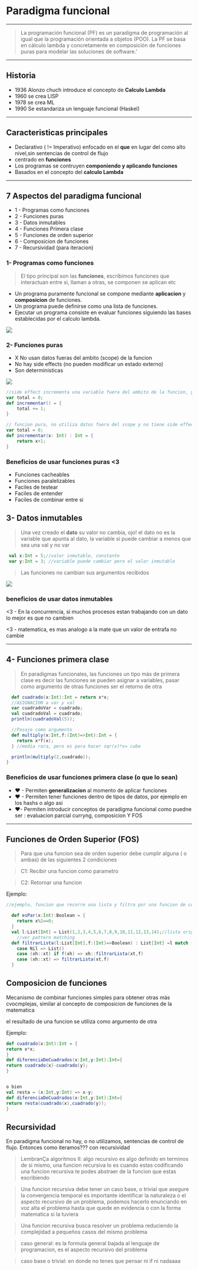 #   Paradigma funcional

---

> La programación funcional (PF) es un paradigma de programación al igual que la programación orientada a objetos (POO). La PF se basa en cálculo lambda y concretamente en composición de funciones puras para modelar las soluciones de software.'

---

## Historia 

-   1936 Alonzo chuch introduce el concepto de **Calculo Lambda**   
- 1960 se crea LISP
- 1978 se crea ML 
- 1990 Se estandariza un lenguaje funcional (Haskel)

---

## Caracteristicas principales

- Declarativo ( != Imperativo) enfocado en el **que** en lugar del como
    alto nivel,sin sentencias de control de flujo
- centrado en **funciones**
- Los programas se contruyen **componiendo y aplicando funciones**
- Basados en el concepto del **calculo Lambda**


---

## **7** Aspectos del paradigma funcional

- 1 - Programas como funciones 
- 2 - Funciones puras
- 3 - Datos inmutables 
- 4 - Funciones Primera clase
- 5 - Funciones de orden superior
- 6 - Composicion de funciones
- 7 - Recursividad (para iteracion)

### 1- Programas como funciones 

> El tipo principal son las **funciones**, escribimos funciones que interactuan entre si, llaman a otras, se componen se aplican etc


-  Un programa puramente funcional se compone mediante **aplicacion** y 
 **composicion** de funciones. 
- Un programa puede definirse como una lista de funciones. 
- Ejecutar un programa consiste en evaluar funciones siguiendo las bases establecidas por el calculo lambda.

![](img/1_1_funciones.png)


### 2- Funciones puras

- X No usan datos fueras del ambito (scope) de la funcion
- No hay side effects (no pueden modificar un estado externo)
- Son deterministicas

![](img/1_2_funciones.png)

``` scala
//side effect incrementa una variable fuera del ambito de la funcion, y utiliza datos fuera del scope
var total = 0;
def incrementar() = {
    total += 1;
}   

// funcion pura, no utiliza datos fuera del scope y no tiene side effects
var total = 0; 
def incrementar(x: Int) : Int = {
    return x+1;
}
```

### Beneficios de usar funciones puras <3

- Funciones cacheables
- Funciones paralelizables
- Faciles de testear
- Faciles de entender
- Faciles de combinar entre si

## 3- **Datos** inmutables

> Una vez creado el **dato** su valor no cambia, ojo! el dato
> no es la variable que apunta al dato, la variable si puede cambiar
> a menos que sea una val y no var

```scala 3
 val x:Int = 5;//valor inmutable, constante
 var y:Int = 3; //variable puede cambiar pero el valor inmutable
```

> Las funciones no cambian sus argumentos recibidos

![](img/2_1_inmutables.png)

### beneficios de usar datos inmutables
<3 - En la concurrencia, si muchos procesos estan trabajando con un dato
    lo mejor es que no cambien

<3 - matematica, es mas analogo a la mate que un valor de entrafa no cambie

---

## 4- Funciones primera clase

> En paradigmas funcionales, las funciones un tipo màs de primera clase
es decir las funciones se pueden asignar a variables, pasar como argumento de otras funciones
> ser el retorno de otra 

``` scala 3
  def cuadrado(x:Int):Int = return x*x;
  //ASIGNACION a var y val
  var cuadradoVar = cuadrado;
  val cuadradoVal = cuadrado;
  println(cuadradoVal(5));

  //Pasaje como argumento
  def multiply(x:Int,f:(Int)=>Int):Int = {
    return x*f(x);
  } //media rara, pero es para hacer sqr(x)*x= cube

  println(multiply(2,cuadrado));
}


```

### Beneficios de usar funciones primera clase (o que lo sean)

- ♥ - Permiten **generalizacion** al momento de aplicar funciones
- ♥ - Permiten tener funciones dentro de tipos de datos, por ejemplo en los hashs o algo asi
- ♥- Permiten introducir conceptos de paradigma funcional como puedne ser : evaluacion parcial
 curryng, composicion Y FOS


---

## Funciones de Orden Superior (FOS)

> Para que una funcion sea de orden superior debe cumplir alguna ( o ambas) de las siguientes 2 condiciones

> C1: Recibir una funcion como parametro

> C2: Retornar una funcion 


Ejemplo: 

```scala 3
//ejemplo, funcion que recorre una lista y filtra por una funcion de condicion

  def esPar(x:Int):Boolean = {
    return x%2==0;
  }
  val l:List[Int] = List(1,2,3,4,5,6,7,8,9,10,11,12,13,14);//lista original
    //ver pattern matching
  def filtrarLista(l:List[Int],f:(Int)=>Boolean) : List[Int] =l match {
    case Nil => List()
    case (xh::xt) if f(xh) => xh::filtrarLista(xt,f)
    case (xh::xt) => filtrarLista(xt,f)
  }
```

## Composicion de funciones 

Mecanismo  de combinar funciones simples para obtener otras màs cvocmplejas, similar al concepto
de composicion de funciones de la matematica

el resultado de una funcion se utiliza como argumento de otra

Ejemplo:
``` scala 3
def cuadrado(x:Int):Int = {
return x*x;
}
def diferenciaDeCuadrados(x:Int,y:Int):Int={
return cuadrado(x)-cuadrado(y);
}


o bien
val resta = (x:Int,y:Int) => x-y;
def diferenciaDeCuadrados(x:Int,y:Int):Int={
return resta(cuadrado(x),cuadrado(y));
}

```


## Recursividad
 
En paradigma funcional no hay, o no utilizamos, sentencias de control de flujo. Entonces
como iteramos??? con recursividad

> LembranÇa algoritmos II: algo recursivo es algo definido en terminos de si mismo, una funcion recursiva lo es
> cuando estas codificando una funcion recursiva te podes abstraer de la funcion que estas escribiendo


> Una funcion recursiva debe tener un caso base, o trivial que asegure la convergencia temporal
>es importante identificar la naturaleza o el aspecto recursivo de un problema, podemos hacerlo enunciando en voz alta
>el problema hasta que quede en evidencia o con la forma matematica si la tuviera

> Una funcion recursiva busca resolver un problema reduciendo la complejidad
> a  pequeños casos del mismo problema

> caso general: es la formula general bajada  al lenguaje de programacion, es el aspecto recursivo del problema

> caso base o trivial: en donde no tenes que pensar ni if ni nadaaaa


